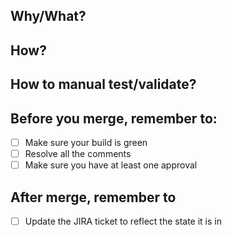 
## Why/What?

<!-- What does this fix? What feature does this add? What part of code is refactored?-->
<!-- Link the JIRA ticket for ease of navigation -->

## How?

<!-- How does this fix the issue or solve the problem? Explain the cause and
remediation of the bug if the PR is a fix. How is the refactoring done if refactoring TT-->
<!-- Add screenshots if applicable. If it makes reviewing easier add ###Before and ###After screenshots -->

## How to manual test/validate?

<!-- Add steps to reproduce the issue (if bug), pages to navigate to see if the end result (if feature)-->
<!-- This validation/test is only for the reviewer. PMs validation process should not be guided by developers (This can be in JIRA if required)-->

## Before you merge, remember to:

- [ ] Make sure your build is green
- [ ] Resolve all the comments
- [ ] Make sure you have at least one approval

## After merge, remember to

- [ ] Update the JIRA ticket to reflect the state it is in
